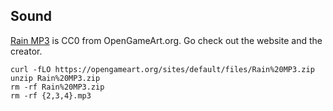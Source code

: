 ## Sound

[Rain MP3](https://opengameart.org/content/rain-loopable) is CC0 from OpenGameArt.org. Go check out the website and the creator.

```console
curl -fLO https://opengameart.org/sites/default/files/Rain%20MP3.zip
unzip Rain%20MP3.zip
rm -rf Rain%20MP3.zip
rm -rf {2,3,4}.mp3
```
